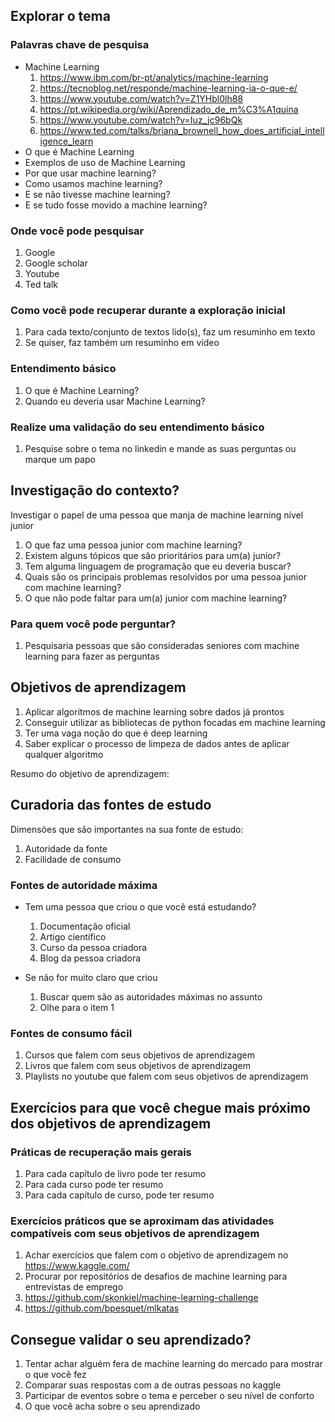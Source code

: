 ## Explorar o tema

### Palavras chave de pesquisa

* Machine Learning
  1. https://www.ibm.com/br-pt/analytics/machine-learning
  1. https://tecnoblog.net/responde/machine-learning-ia-o-que-e/
  1. https://www.youtube.com/watch?v=Z1YHbl0lh88
  1. https://pt.wikipedia.org/wiki/Aprendizado_de_m%C3%A1quina
  1. https://www.youtube.com/watch?v=Iuz_jc96bQk
  1. https://www.ted.com/talks/briana_brownell_how_does_artificial_intelligence_learn
* O que é Machine Learning
* Exemplos de uso de Machine Learning
* Por que usar machine learning?
* Como usamos machine learning?
* E se não tivesse machine learning?
* E se tudo fosse movido a machine learning?

### Onde você pode pesquisar

1. Google
2. Google scholar
3. Youtube
4. Ted talk

### Como você pode recuperar durante a exploração inicial

1. Para cada texto/conjunto de textos lido(s), faz um resuminho em texto
2. Se quiser, faz também um resuminho em vídeo

### Entendimento básico
1. O que é Machine Learning?
2. Quando eu deveria usar Machine Learning?

### Realize uma validação do seu entendimento básico

1. Pesquise sobre o tema no linkedin e mande as suas perguntas ou marque um papo


## Investigação do contexto?

Investigar o papel de uma pessoa que manja de machine learning nível junior

1. O que faz uma pessoa junior com machine learning?
2. Existem alguns tópicos que são prioritários para um(a) junior?
3. Tem alguma linguagem de programação que eu deveria buscar?
4. Quais são os principais problemas resolvidos por uma pessoa junior com machine learning?
5. O que não pode faltar para um(a) junior com machine learning?

### Para quem você pode perguntar?

1. Pesquisaria pessoas que são consideradas seniores com machine learning para fazer as perguntas

## Objetivos de aprendizagem

1. Aplicar algoritmos de machine learning sobre dados já prontos
2. Conseguir utilizar as bibliotecas de python focadas em machine learning
3. Ter uma vaga noção do que é deep learning
4. Saber explicar o processo de limpeza de dados antes de aplicar qualquer algoritmo

Resumo do objetivo de aprendizagem: 

## Curadoria das fontes de estudo

Dimensões que são importantes na sua fonte de estudo:

1. Autoridade da fonte
2. Facilidade de consumo

### Fontes de autoridade máxima

* Tem uma pessoa que criou o que você está estudando?
  1. Documentação oficial
  1. Artigo científico 
  1. Curso da pessoa criadora
  1. Blog da pessoa criadora

* Se não for muito claro que criou
  1. Buscar quem são as autoridades máximas no assunto
  1. Olhe para o item 1

### Fontes de consumo fácil

1. Cursos que falem com seus objetivos de aprendizagem
2. Livros que falem com seus objetivos de aprendizagem
3. Playlists no youtube que falem com seus objetivos de aprendizagem

## Exercícios para que você chegue mais próximo dos objetivos de aprendizagem

### Práticas de recuperação mais gerais

1. Para cada capítulo de livro pode ter resumo
2. Para cada curso pode ter resumo
3. Para cada capítulo de curso, pode ter resumo


### Exercícios práticos que se aproximam das atividades compatíveis com seus objetivos de aprendizagem
1. Achar exercícios que falem com o objetivo de aprendizagem no https://www.kaggle.com/
2. Procurar por repositórios de desafios de machine learning para entrevistas de emprego
3. https://github.com/skonkiel/machine-learning-challenge
4. https://github.com/bpesquet/mlkatas

## Consegue validar o seu aprendizado?

1. Tentar achar alguém fera de machine learning do mercado para mostrar o que você fez
2. Comparar suas respostas com a de outras pessoas no kaggle
3. Participar de eventos sobre o tema e perceber o seu nível de conforto
4. O que você acha sobre o seu aprendizado



